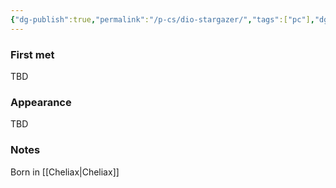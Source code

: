 ```yaml
---
{"dg-publish":true,"permalink":"/p-cs/dio-stargazer/","tags":["pc"],"dgShowBacklinks":true,"dgShowLocalGraph":true,"noteIcon":"pc","created":"2023-12-30T13:33:34.185+01:00","updated":"2024-01-13T14:05:58.540+01:00"}
---
```


### First met
TBD
### Appearance
TBD
### Notes
Born in [[Cheliax\|Cheliax]]